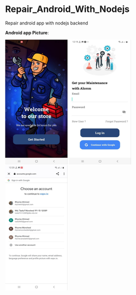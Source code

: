 # Repair_Android_With_Nodejs
Repair android app with nodejs backend

<b>Android app Picture</b>:

<div>
<img src="https://github.com/Tasluf665/Repair_Android_With_Nodejs/blob/master/Android%20App%20Pic/photo_2022-11-09_12-31-50.jpg" width="200px" height="400px">
<img src="https://github.com/Tasluf665/Repair_Android_With_Nodejs/blob/master/Android%20App%20Pic/photo_2022-11-09_12-31-54.jpg" width="200px" height="400px">
<img src="https://github.com/Tasluf665/Repair_Android_With_Nodejs/blob/master/Android%20App%20Pic/photo_2022-11-09_12-31-56.jpg" width="200px" height="400px">
</div>
